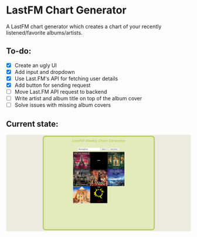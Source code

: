 # LastFM Chart Generator
A LastFM chart generator which creates a chart of your recently listened/favorite albums/artists.

## To-do:
- [X] Create an ugly UI
- [X] Add input and dropdown
- [X] Use Last.FM's API for fetching user details
- [X] Add button for sending request
- [ ] Move Last.FM API request to backend
- [ ] Write artist and album title on top of the album cover
- [ ] Solve issues with missing album covers 

## Current state:
![Screenshot](res/screenshot.png)
